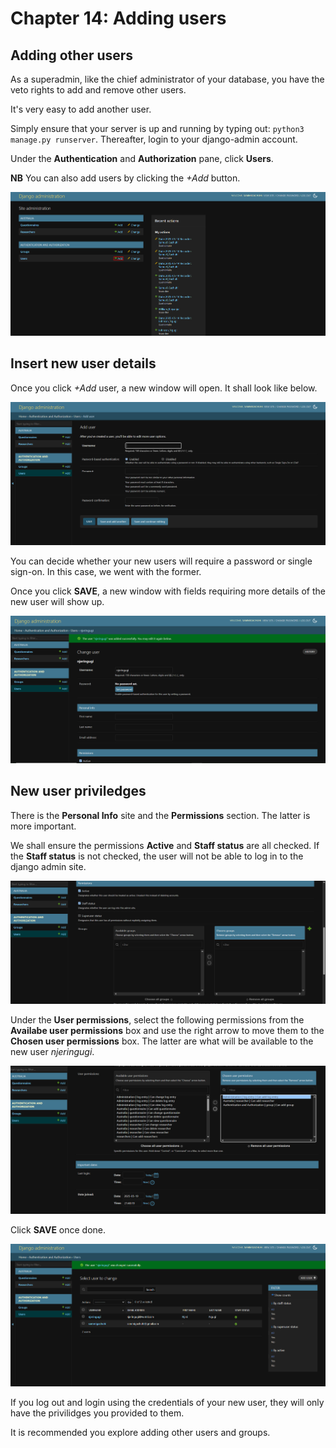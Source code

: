 # Chapter 14: Adding users

## Adding other users

As a superadmin, like the chief administrator of your database, you have the veto rights to add and remove other users. 

It's very easy to add another user. 

Simply ensure that your server is up and running by typing out: `python3 manage.py runserver`. Thereafter, login to your django-admin account. 

Under the **Authentication** and **Authorization** pane, click **Users**. 

**NB** You can also add users by clicking the *+Add* button. 

![Add users](images/add_users.PNG)

## Insert new user details

Once you click *+Add* user, a new window will open. It shall look like below.

![New user details](images/new_user_details.PNG)

You can decide whether your new users will require a password or single sign-on. In this case, we went with the former.

Once you click **SAVE**, a new window with fields requiring more details of the new user will show up.

![More user details](images/new_user_details2.PNG)

## New user priviledges 

There is the **Personal Info** site and the **Permissions** section. The latter is more important. 

We shall ensure the permissions **Active** and **Staff status** are all checked. If the **Staff status** is not checked, the user will not be able to log in to the django admin site.

![Staff status](images/staff_status.PNG)

Under the **User permissions**, select the following permissions from the **Availabe user permissions** box and use the right arrow to move them to the **Chosen user permissions** box. The latter are what will be available to the new user *njeringugi*.

![Chosen user permissions](images/chosen_user_permissions.PNG)

Click **SAVE** once done. 

![Staff accepted](images/staff_accepted.PNG)

If you log out and login using the credentials of your new user, they will only have the privilidges you provided to them.

It is recommended you explore adding other users and groups.






